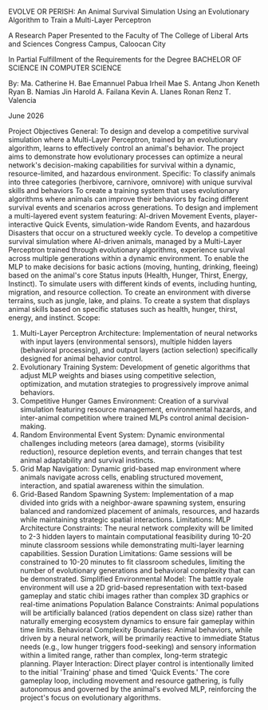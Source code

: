 
EVOLVE OR PERISH: An Animal Survival Simulation Using an Evolutionary Algorithm to Train a Multi-Layer Perceptron

A Research Paper 
Presented to the Faculty of
The College of Liberal Arts and Sciences 
Congress Campus, Caloocan City

In Partial Fulfillment
of the Requirements for the Degree 
BACHELOR OF SCIENCE IN COMPUTER SCIENCE 

By:
Ma. Catherine H. Bae
Emannuel Pabua
Irheil Mae S. Antang
Jhon Keneth Ryan B. Namias
Jin Harold A. Failana
Kevin A. Llanes
Ronan Renz T. Valencia


June 2026

Project Objectives
General:   To design and develop a competitive survival simulation where a Multi-Layer Perceptron, trained by an evolutionary algorithm, learns to effectively control an animal's behavior. The project aims to demonstrate how evolutionary processes can optimize a neural network's decision-making capabilities for survival within a dynamic, resource-limited, and hazardous environment.
        	Specific:
To classify animals into three categories (herbivore, carnivore, omnivore) with unique survival skills and behaviors
To create a training system that uses evolutionary algorithms where animals can improve their behaviors by facing different survival events and scenarios across generations.
To design and implement a multi-layered event system featuring: AI-driven Movement Events, player-interactive Quick Events, simulation-wide Random Events, and hazardous Disasters that occur on a structured weekly cycle.
To develop a competitive survival simulation where AI-driven animals, managed by a Multi-Layer Perceptron trained through evolutionary algorithms, experience survival across multiple generations within a dynamic environment.
To enable the MLP to make decisions for basic actions (moving, hunting, drinking, fleeing) based on the animal's core Status inputs (Health, Hunger, Thirst, Energy, Instinct).
To simulate users with different kinds of events, including hunting, migration, and resource collection.
To create an environment with diverse terrains, such as jungle, lake, and plains.
To create a system that displays animal skills based on specific statuses such as health, hunger, thirst, energy, and instinct.
Scope:
1.	Multi-Layer Perceptron Architecture: Implementation of neural networks with input layers (environmental sensors), multiple hidden layers (behavioral processing), and output layers (action selection) specifically designed for animal behavior control.
2. Evolutionary Training System: Development of genetic algorithms that adjust MLP weights and biases using competitive selection, optimization, and mutation strategies to progressively improve animal behaviors.
3.	Competitive Hunger Games Environment: Creation of a survival simulation featuring resource management, environmental hazards, and inter-animal competition where trained MLPs control animal decision-making.
4. Random Environmental Event System: Dynamic environmental challenges including meteors (area damage), storms (visibility reduction), resource depletion events, and terrain changes that test animal adaptability and survival instincts.
5. Grid Map Navigation: Dynamic grid-based map environment where animals navigate across cells, enabling structured movement, interaction, and spatial awareness within the simulation.
6. Grid-Based Random Spawning System: Implementation of a map divided into grids with a neighbor-aware spawning system, ensuring balanced and randomized placement of animals, resources, and hazards while maintaining strategic spatial interactions.
Limitations:
MLP Architecture Constraints: The neural network complexity will be limited to 2-3 hidden layers to maintain computational feasibility during 10-20 minute classroom sessions while demonstrating multi-layer learning capabilities.
Session Duration Limitations: Game sessions will be constrained to 10-20 minutes to fit classroom schedules, limiting the number of evolutionary generations and behavioral complexity that can be demonstrated.
Simplified Environmental Model: The battle royale environment will use a 2D grid-based representation with text-based gameplay and static chibi images rather than complex 3D graphics or real-time animations
Population Balance Constraints: Animal populations will be artificially balanced (ratios dependent on class size) rather than naturally emerging ecosystem dynamics to ensure fair gameplay within time limits.
Behavioral Complexity Boundaries: Animal behaviors, while driven by a neural network, will be primarily reactive to immediate Status needs (e.g., low hunger triggers food-seeking) and sensory information within a limited range, rather than complex, long-term strategic planning.
Player Interaction: Direct player control is intentionally limited to the initial 'Training' phase and timed 'Quick Events.' The core gameplay loop, including movement and resource gathering, is fully autonomous and governed by the animal's evolved MLP, reinforcing the project's focus on evolutionary algorithms.
